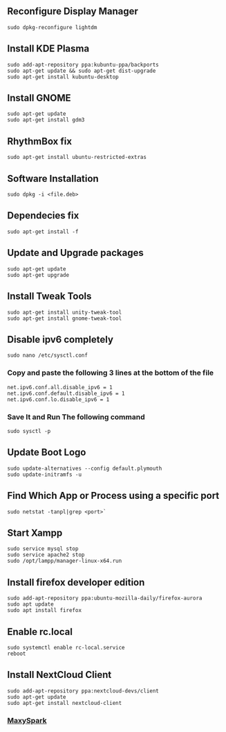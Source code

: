 ## Reconfigure Display Manager
```
sudo dpkg-reconfigure lightdm
```

## Install KDE Plasma
```
sudo add-apt-repository ppa:kubuntu-ppa/backports
sudo apt-get update && sudo apt-get dist-upgrade
sudo apt-get install kubuntu-desktop
```

## Install GNOME
```
sudo apt-get update
sudo apt-get install gdm3
```

## RhythmBox fix 
```
sudo apt-get install ubuntu-restricted-extras
```

## Software Installation
```
sudo dpkg -i <file.deb>
```

## Dependecies fix
```
sudo apt-get install -f
```

## Update and Upgrade packages
```
sudo apt-get update
sudo apt-get upgrade
```

## Install Tweak Tools
```
sudo apt-get install unity-tweak-tool
sudo apt-get install gnome-tweak-tool
```

## Disable ipv6 completely
```
sudo nano /etc/sysctl.conf
```
### Copy and paste the following 3 lines at the bottom of the file
```
net.ipv6.conf.all.disable_ipv6 = 1
net.ipv6.conf.default.disable_ipv6 = 1
net.ipv6.conf.lo.disable_ipv6 = 1
```
### Save It and Run The following command
```
sudo sysctl -p
```

## Update Boot Logo
```
sudo update-alternatives --config default.plymouth
sudo update-initramfs -u
```

## Find Which App or Process using a specific port
```
sudo netstat -tanpl|grep <port>`
```

## Start Xampp
```
sudo service mysql stop
sudo service apache2 stop
sudo /opt/lampp/manager-linux-x64.run
```

## Install firefox developer edition
```
sudo add-apt-repository ppa:ubuntu-mozilla-daily/firefox-aurora
sudo apt update
sudo apt install firefox
```

## Enable rc.local
```
sudo systemctl enable rc-local.service
reboot
```

## Install NextCloud Client
```
sudo add-apt-repository ppa:nextcloud-devs/client
sudo apt-get update
sudo apt-get install nextcloud-client
```

### [MaxySpark](http://maxyspark.com)